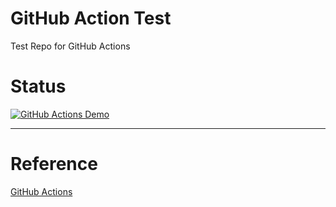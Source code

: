 # GitHub Action Test
Test Repo for GitHub Actions

# Status
[![GitHub Actions Demo](https://github.com/tushar-prox/github-actions-test/actions/workflows/github-actions-demo.yml/badge.svg)](https://github.com/tushar-prox/github-actions-test/actions/workflows/github-actions-demo.yml)

---
# Reference
[GitHub Actions](https://docs.github.com/en/actions/quickstart)
